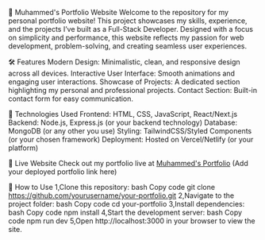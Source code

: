 🌟 Muhammed's Portfolio Website
Welcome to the repository for my personal portfolio website! This project showcases my skills, experience, and the projects I’ve built as a Full-Stack Developer. Designed with a focus on simplicity and performance, this website reflects my passion for web development, problem-solving, and creating seamless user experiences.


🛠️ Features
Modern Design: Minimalistic, clean, and responsive design across all devices.
Interactive User Interface: Smooth animations and engaging user interactions.
Showcase of Projects: A dedicated section highlighting my personal and professional projects.
Contact Section: Built-in contact form for easy communication.


🚀 Technologies Used
Frontend: HTML, CSS, JavaScript, React/Next.js
Backend: Node.js, Express.js (or your backend technology)
Database: MongoDB (or any other you use)
Styling: TailwindCSS/Styled Components (or your chosen framework)
Deployment: Hosted on Vercel/Netlify (or your platform)

🔗 Live Website
Check out my portfolio live at [Muhammed's Portfolio](https://codecrafter4.github.io/po/)
(Add your deployed portfolio link here)


📝 How to Use
1,Clone this repository:
bash
Copy code
git clone https://github.com/yourusername/your-portfolio.git
2,Navigate to the project folder:
bash
Copy code
cd your-portfolio
3,Install dependencies:
bash
Copy code
npm install
4,Start the development server:
bash
Copy code
npm run dev
5,Open http://localhost:3000 in your browser to view the site.
